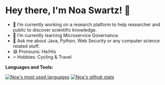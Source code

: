 # Hey there, I'm Noa Swartz! 👋

- 🔭 I’m currently working on a research platform to help researcher and public to discover scientific knowledge.
- 🌱 I’m currently learning Microservice Governance.
- 💬 Ask me about Java, Python, Web Security or any computer science related stuff.
- 😄 Pronouns: He/His
- 🗲 Hobbies: Cycling & Travel

**Languages and Tools:** 

[![Noa's most used languages](https://github-readme-stats.vercel.app/api/top-langs/?username=vbintx&theme=light&count_private=true&layout=compact)](https://github.com/vbintx)
[![Noa's github stats](https://github-readme-stats.vercel.app/api?username=vbintx&show_icons=true&theme=light&line_height=27&include_all_commits=true&count_private=true&hide=issues,prs)](https://github.com/vbintx)
